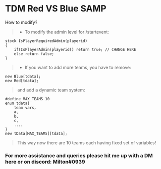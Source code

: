 # TDM Red VS Blue SAMP
How to modify?

> * To modify the admin level for /startevent:
```pawn
stock IsPlayerRequiredAdmin(playerid)
{
	if(IsPlayerAdmin(playerid)) return true; // CHANGE HERE
	else return false;
}
```
> * If you want to add more teams, you have to remove:
```pawn
new Blue[tdata];
new Red[tdata];
```
> and add a dynamic team system:
```pawn
#define MAX_TEAMS 10
enum tdata{
	team vars,
	a,
	b,
	c, 
	....
}
new tData[MAX_TEAMS][tdata];
```
> This way now there are 10 teams each having fixed set of variables!

### For more assistance and queries please hit me up with a DM here or on discord: Milton#0939
